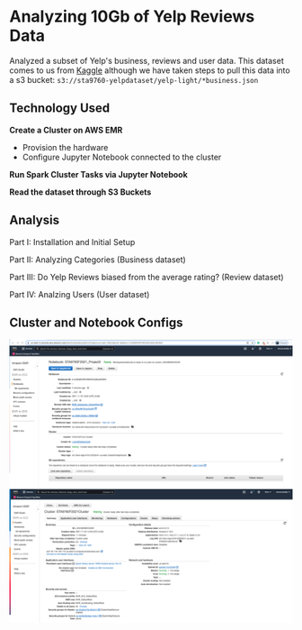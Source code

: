 # Analyzing 10Gb of Yelp Reviews Data

Analyzed a subset of Yelp's business, reviews and user data. This dataset comes to us from [Kaggle](https://www.kaggle.com/yelp-dataset/yelp-dataset) although we have taken steps to pull this data into a s3 bucket: `s3://sta9760-yelpdataset/yelp-light/*business.json`

## Technology Used

**Create a Cluster on AWS EMR**  
  * Provision the hardware  
  * Configure Jupyter Notebook connected to the cluster
  
**Run Spark Cluster Tasks via Jupyter Notebook** 

**Read the dataset through S3 Buckets**

## Analysis
  Part I: Installation and Initial Setup   
  
  Part II: Analyzing Categories (Business dataset)    
  
  Part III:  Do Yelp Reviews biased from the average rating? (Review dataset)  
  
  Part IV: Analzing Users (User dataset)

## Cluster and Notebook Configs

![notebook](assets/notebook.png)
![cluster](assets/cluster.png)
